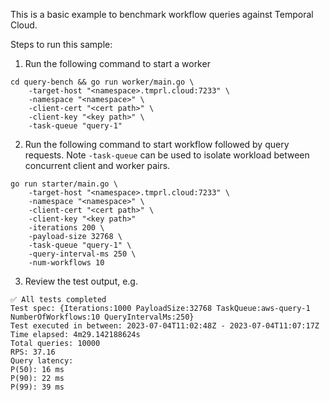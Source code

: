 This is a basic example to benchmark workflow queries against Temporal Cloud.

Steps to run this sample:

1. Run the following command to start a worker
```
cd query-bench && go run worker/main.go \
    -target-host "<namespace>.tmprl.cloud:7233" \
    -namespace "<namespace>" \
    -client-cert "<cert path>" \
    -client-key "<key path>" \
    -task-queue "query-1"
```

2. Run the following command to start workflow followed by query requests. Note `-task-queue` can be used to isolate workload between concurrent client and worker pairs.
```
go run starter/main.go \
    -target-host "<namespace>.tmprl.cloud:7233" \
    -namespace "<namespace>" \
    -client-cert "<cert path>" \
    -client-key "<key path>"
    -iterations 200 \
    -payload-size 32768 \
    -task-queue "query-1" \
    -query-interval-ms 250 \
    -num-workflows 10
```

3. Review the test output, e.g.
```
✅ All tests completed
Test spec: {Iterations:1000 PayloadSize:32768 TaskQueue:aws-query-1 NumberOfWorkflows:10 QueryIntervalMs:250}
Test executed in between: 2023-07-04T11:02:48Z - 2023-07-04T11:07:17Z
Time elapsed: 4m29.142188624s
Total queries: 10000
RPS: 37.16
Query latency:
P(50): 16 ms
P(90): 22 ms
P(99): 39 ms
```
